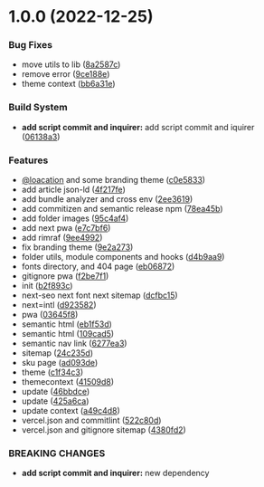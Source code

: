 # 1.0.0 (2022-12-25)


### Bug Fixes

* move utils to lib ([8a2587c](https://github.com/arrofirezasatria/nextjs-mui-boilerplate/commit/8a2587c1cec343b0c2b4bd1dbef6d91ab379b2a1))
* remove error ([9ce188e](https://github.com/arrofirezasatria/nextjs-mui-boilerplate/commit/9ce188e3e5c614a1229b921dff88f25110ecd0d9))
* theme context ([bb6a31e](https://github.com/arrofirezasatria/nextjs-mui-boilerplate/commit/bb6a31e56b7503b68c5ba457028dda73c0d7634b))


### Build System

* **add script commit and inquirer:** add script commit and iquirer ([06138a3](https://github.com/arrofirezasatria/nextjs-mui-boilerplate/commit/06138a39a4dd98f69152cc43c3ce70045dcd2ad4))


### Features

* [@loacation](https://github.com/loacation) and some branding theme ([c0e5833](https://github.com/arrofirezasatria/nextjs-mui-boilerplate/commit/c0e5833d4e79e36da9a56c598a867de1455972a4))
* add article json-ld ([4f217fe](https://github.com/arrofirezasatria/nextjs-mui-boilerplate/commit/4f217fefb11fcf0250afea76930646fde9f1dd52))
* add bundle analyzer and cross env ([2ee3619](https://github.com/arrofirezasatria/nextjs-mui-boilerplate/commit/2ee3619b07f33bb0b62e675ac1880c394e8bec21))
* add commitizen and semantic release npm ([78ea45b](https://github.com/arrofirezasatria/nextjs-mui-boilerplate/commit/78ea45bb8d0cc93a58d749fd01b7dde1ba5487a9))
* add folder images ([95c4af4](https://github.com/arrofirezasatria/nextjs-mui-boilerplate/commit/95c4af48d65077152fbaa11f0f752a53cb26ef16))
* add next pwa ([e7c7bf6](https://github.com/arrofirezasatria/nextjs-mui-boilerplate/commit/e7c7bf60c98ddafad6d42965b5816f781bc3f9a0))
* add rimraf ([9ee4992](https://github.com/arrofirezasatria/nextjs-mui-boilerplate/commit/9ee4992bc1bfd501c11c3ca0741769b7150c592d))
* fix branding theme ([9e2a273](https://github.com/arrofirezasatria/nextjs-mui-boilerplate/commit/9e2a27377d95a23b62f4f03df7ad049b817e4412))
* folder utils, module components and hooks ([d4b9aa9](https://github.com/arrofirezasatria/nextjs-mui-boilerplate/commit/d4b9aa9f813bc920b8e9e7b4d1fccda1f6a41efc))
* fonts directory, and 404 page ([eb06872](https://github.com/arrofirezasatria/nextjs-mui-boilerplate/commit/eb06872eb139f5e9dc79dd7e74b16ca6f02b9e5a))
* gitignore pwa ([f2be7f1](https://github.com/arrofirezasatria/nextjs-mui-boilerplate/commit/f2be7f12327f4908f2ea7dafa91effa5f3b70c8a))
* init ([b2f893c](https://github.com/arrofirezasatria/nextjs-mui-boilerplate/commit/b2f893cc7ea55f740e3ab17345a81d5e1408d3b0))
* next-seo next font next sitemap ([dcfbc15](https://github.com/arrofirezasatria/nextjs-mui-boilerplate/commit/dcfbc159ec3741acebdd8dd11f0273b3ca223633))
* next=intl ([d923582](https://github.com/arrofirezasatria/nextjs-mui-boilerplate/commit/d9235821d6abe568d54a5edd692f76c0d02da055))
* pwa ([03645f8](https://github.com/arrofirezasatria/nextjs-mui-boilerplate/commit/03645f8363e1f2590a99dd2c304e04ae876271eb))
* semantic html ([eb1f53d](https://github.com/arrofirezasatria/nextjs-mui-boilerplate/commit/eb1f53dd32b0c92a46f2de3afed261913a1b071a))
* semantic html ([109cad5](https://github.com/arrofirezasatria/nextjs-mui-boilerplate/commit/109cad51e24578d04062ba689cbc7cd8da1a4c64))
* semantic nav link ([6277ea3](https://github.com/arrofirezasatria/nextjs-mui-boilerplate/commit/6277ea345b2bc9976297c586f1d4c9f0cd75e206))
* sitemap ([24c235d](https://github.com/arrofirezasatria/nextjs-mui-boilerplate/commit/24c235ddaa4b0290b6f53f00e08717b888f7b798))
* sku page ([ad093de](https://github.com/arrofirezasatria/nextjs-mui-boilerplate/commit/ad093de53dd15544fd0c1cd604f2cc64af807ad0))
* theme ([c1f34c3](https://github.com/arrofirezasatria/nextjs-mui-boilerplate/commit/c1f34c33b1ece2bc48086748ed7109b4c08c4e9c))
* themecontext ([41509d8](https://github.com/arrofirezasatria/nextjs-mui-boilerplate/commit/41509d8fc972034f9bbfb5377152af5dc5632d51))
* update ([46bbdce](https://github.com/arrofirezasatria/nextjs-mui-boilerplate/commit/46bbdce20e294b469af6e043979a39d55c836355))
* update ([425a6ca](https://github.com/arrofirezasatria/nextjs-mui-boilerplate/commit/425a6caca28e29750fd1dba3b79e091e2938ecbc))
* update context ([a49c4d8](https://github.com/arrofirezasatria/nextjs-mui-boilerplate/commit/a49c4d8bcb606359f73b5f50a5642c4f86b2a2e7))
* vercel.json and commitlint ([522c80d](https://github.com/arrofirezasatria/nextjs-mui-boilerplate/commit/522c80d3b3fb210f2355f1761103c97d027f1b43))
* vercel.json and gitignore sitemap ([4380fd2](https://github.com/arrofirezasatria/nextjs-mui-boilerplate/commit/4380fd21937ff37ac887ca5966b3f279a6871196))


### BREAKING CHANGES

* **add script commit and inquirer:** new dependency
